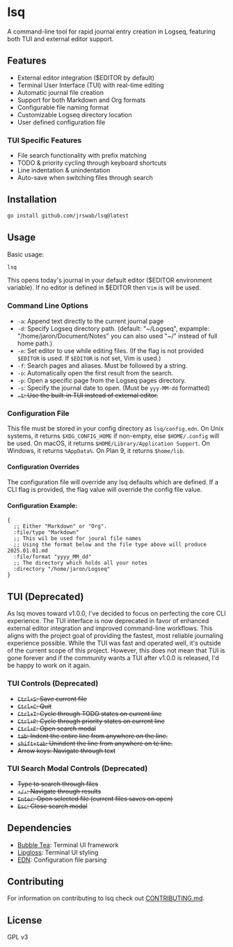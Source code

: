 # lsq

A command-line tool for rapid journal entry creation in Logseq, featuring both TUI and external editor support.

## Features
- External editor integration ($EDITOR by default)
- Terminal User Interface (TUI) with real-time editing
- Automatic journal file creation
- Support for both Markdown and Org formats
- Configurable file naming format
- Customizable Logseq directory location
- User defined configuration file

### TUI Specific Features
- File search functionality with prefix matching
- TODO & priority cycling through keyboard shortcuts
- Line indentation & unindentation
- Auto-save when switching files through search

## Installation

```bash
go install github.com/jrswab/lsq@latest
```

## Usage

Basic usage:
```bash
lsq
```

This opens today's journal in your default editor ($EDITOR environment variable).
If no editor is defined in $EDITOR then `Vim` is will be used.

### Command Line Options

- `-a`: Append text directly to the current journal page
- `-d`: Specify Logseq directory path. (default: "~/Logseq", expample: "/home/jaron/Document/Notes" you can also used "~/" instead of full home path.)
- `-e`: Set editor to use while editing files. (If the flag is not provided `$EDITOR` is used. If `$EDITOR` is not set, Vim is used.)
- `-f`: Search pages and aliases. Must be followed by a string.
- `-o`: Automatically open the first result from the search.
- `-p`: Open a specific page from the Logseq pages directory.
- `-s`: Specify the journal date to open. (Must be `yyy-MM-dd` formatted)
- ~~`-t`: Use the built-in TUI instead of external editor.~~

### Configuration File
This file must be stored in your config directory as `lsq/config.edn`.
On Unix systems, it returns `$XDG_CONFIG_HOME` if non-empty, else `$HOME/.config` will be used.
On macOS, it returns `$HOME/Library/Application Support`.
On Windows, it returns `%AppData%`.
On Plan 9, it returns `$home/lib`.

#### Configuration Overrides
The configuration file will override any lsq defaults which are defined. If a CLI flag is provided, the flag value will override the config file value.

#### Configuration Example:
```EDN
{
  ;; Either "Markdown" or "Org".
  :file/type "Markdown"
  ;; This wil be used for joural file names
  ;; Using the format below and the file type above will produce 2025.01.01.md
  :file/format "yyyy_MM_dd"
  ;; The directory which holds all your notes
  :directory "/home/jaron/Logseq"
}
```

## TUI (Deprecated)
As lsq moves toward v1.0.0, I've decided to focus on perfecting the core CLI experience. The TUI interface is now deprecated in favor of enhanced external editor integration and improved command-line workflows. This aligns with the project goal of providing the fastest, most reliable journaling experience possible. While the TUI was fast and operated well, it's outside of the current scope of this project. However, this does not mean that TUI is gone forever and if the community wants a TUI after v1.0.0 is released, I'd be happy to work on it again.

### TUI Controls (Deprecated)

- ~~`Ctrl+S`: Save current file~~
- ~~`Ctrl+C`: Quit~~
- ~~`Ctrl+T`: Cycle through TODO states on current line~~
- ~~`Ctrl+P`: Cycle through priority states on current line~~
- ~~`Ctrl+F`: Open search modal~~
- ~~`tab`: Indent the entire line from anywhere on the line.~~
- ~~`shift+tab`: Unindent the line from anywhere on te line.~~
- ~~Arrow keys: Navigate through text~~

### TUI Search Modal Controls (Deprecated)

- ~~Type to search through files~~
- ~~`↑/↓`: Navigate through results~~
- ~~`Enter`: Open selected file (current files saves on open)~~
- ~~`Esc`: Close search modal~~

## Dependencies

- [Bubble Tea](https://github.com/charmbracelet/bubbletea): Terminal UI framework
- [Lipgloss](https://github.com/charmbracelet/lipgloss): Terminal UI styling
- [EDN](https://olympos.io/encoding/edn): Configuration file parsing

## Contributing

For information on contributing to lsq check out [CONTRIBUTING.md](https://github.com/jrswab/lsq/blob/master/CONTRIBUTING.md).

## License

GPL v3
